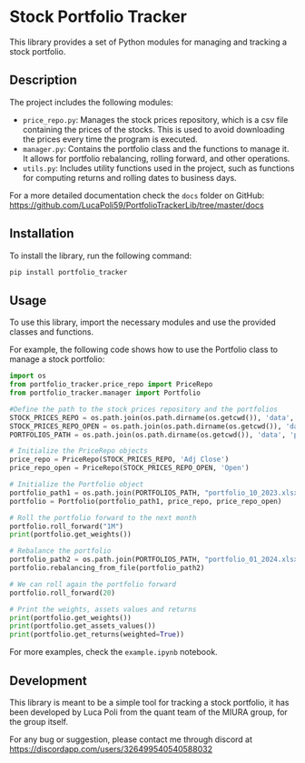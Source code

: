 
# Stock Portfolio Tracker

This library provides a set of Python modules for managing and tracking a stock portfolio.

## Description

The project includes the following modules:

- `price_repo.py`: Manages the stock prices repository, which is a csv file containing the prices of the stocks. This is used to avoid downloading the prices every time the program is executed.
- `manager.py`: Contains the portfolio class and the functions to manage it. It allows for portfolio rebalancing, rolling forward, and other operations.
- `utils.py`: Includes utility functions used in the project, such as functions for computing returns and rolling dates to business days.

For a more detailed documentation check the `docs` folder on GitHub: https://github.com/LucaPoli59/PortfolioTrackerLib/tree/master/docs

## Installation

To install the library, run the following command:

```bash 
pip install portfolio_tracker
```

## Usage

To use this library, import the necessary modules and use the provided classes and functions.

For example, the following code shows how to use the Portfolio class to manage a stock portfolio:

```python
import os
from portfolio_tracker.price_repo import PriceRepo
from portfolio_tracker.manager import Portfolio

#Define the path to the stock prices repository and the portfolios
STOCK_PRICES_REPO = os.path.join(os.path.dirname(os.getcwd()), 'data', 'stock_repo.csv') # Example of a price repository path
STOCK_PRICES_REPO_OPEN = os.path.join(os.path.dirname(os.getcwd()), 'data', 'stock_repo_open.csv') # Example of a price repository path
PORTFOLIOS_PATH = os.path.join(os.path.dirname(os.getcwd()), 'data', 'portfolios') # Example of a portfolio path

# Initialize the PriceRepo objects
price_repo = PriceRepo(STOCK_PRICES_REPO, 'Adj Close')
price_repo_open = PriceRepo(STOCK_PRICES_REPO_OPEN, 'Open')

# Initialize the Portfolio object
portfolio_path1 = os.path.join(PORTFOLIOS_PATH, "portfolio_10_2023.xlsx")
portfolio = Portfolio(portfolio_path1, price_repo, price_repo_open)

# Roll the portfolio forward to the next month
portfolio.roll_forward("1M")
print(portfolio.get_weights())

# Rebalance the portfolio
portfolio_path2 = os.path.join(PORTFOLIOS_PATH, "portfolio_01_2024.xlsx")
portfolio.rebalancing_from_file(portfolio_path2)

# We can roll again the portfolio forward
portfolio.roll_forward(20)

# Print the weights, assets values and returns
print(portfolio.get_weights())
print(portfolio.get_assets_values())
print(portfolio.get_returns(weighted=True))
```

For more examples, check the `example.ipynb` notebook.


## Development

This library is meant to be a simple tool for tracking a stock portfolio, it has been developed by Luca Poli from the quant team of the MIURA group, for the group itself.

For any bug or suggestion, please contact me through discord at https://discordapp.com/users/326499540540588032